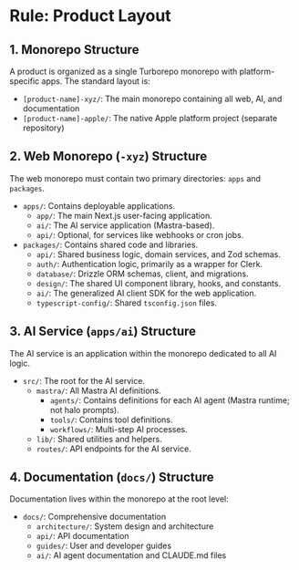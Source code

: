 # Rule: Product Layout

## 1. Monorepo Structure
A product is organized as a single Turborepo monorepo with platform-specific apps. The standard layout is:

-   `[product-name]-xyz/`: The main monorepo containing all web, AI, and documentation
-   `[product-name]-apple/`: The native Apple platform project (separate repository)

## 2. Web Monorepo (`-xyz`) Structure
The web monorepo must contain two primary directories: `apps` and `packages`.

-   `apps/`: Contains deployable applications.
    -   `app/`: The main Next.js user-facing application.
    -   `ai/`: The AI service application (Mastra-based).
    -   `api/`: Optional, for services like webhooks or cron jobs.
-   `packages/`: Contains shared code and libraries.
    -   `api/`: Shared business logic, domain services, and Zod schemas.
    -   `auth/`: Authentication logic, primarily as a wrapper for Clerk.
    -   `database/`: Drizzle ORM schemas, client, and migrations.
    -   `design/`: The shared UI component library, hooks, and constants.
    -   `ai/`: The generalized AI client SDK for the web application.
    -   `typescript-config/`: Shared `tsconfig.json` files.

## 3. AI Service (`apps/ai`) Structure
The AI service is an application within the monorepo dedicated to all AI logic.

-   `src/`: The root for the AI service.
    -   `mastra/`: All Mastra AI definitions.
        -   `agents/`: Contains definitions for each AI agent (Mastra runtime; not halo prompts).
        -   `tools/`: Contains tool definitions.
        -   `workflows/`: Multi-step AI processes.
    -   `lib/`: Shared utilities and helpers.
    -   `routes/`: API endpoints for the AI service.

## 4. Documentation (`docs/`) Structure
Documentation lives within the monorepo at the root level:

-   `docs/`: Comprehensive documentation
    -   `architecture/`: System design and architecture
    -   `api/`: API documentation
    -   `guides/`: User and developer guides
    -   `ai/`: AI agent documentation and CLAUDE.md files